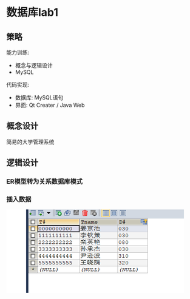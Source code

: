 # 数据库lab1

## 策略

能力训练:

- 概念与逻辑设计
- MySQL

代码实现:

- 数据库: MySQL语句
- 界面: Qt Creater / Java Web

## 概念设计

简易的大学管理系统

## 逻辑设计

### ER模型转为关系数据库模式

### 插入数据

![image-20220327154849673](images/Untitled/image-20220327154849673.png)


